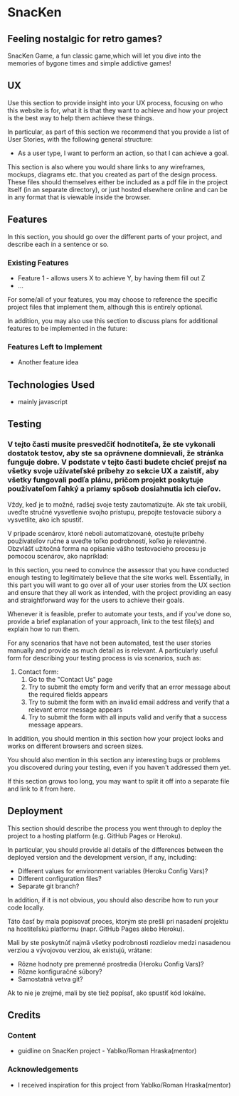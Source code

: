 # SnacKen 
## Feeling nostalgic for retro games? 
SnacKen Game, a fun classic game,which will let you dive into the memories of bygone times and simple addictive games!


## UX

Use this section to provide insight into your UX process, focusing on who this website is for, what it is that they want to achieve and how your project is the best way to help them achieve these things.

In particular, as part of this section we recommend that you provide a list of User Stories, with the following general structure:
- As a user type, I want to perform an action, so that I can achieve a goal.

This section is also where you would share links to any wireframes, mockups, diagrams etc. that you created as part of the design process. These files should themselves either be included as a pdf file in the project itself (in an separate directory), or just hosted elsewhere online and can be in any format that is viewable inside the browser.

## Features

In this section, you should go over the different parts of your project, and describe each in a sentence or so.

### Existing Features
- Feature 1 - allows users X to achieve Y, by having them fill out Z
- ...

For some/all of your features, you may choose to reference the specific project files that implement them, although this is entirely optional.

In addition, you may also use this section to discuss plans for additional features to be implemented in the future:

### Features Left to Implement
- Another feature idea

## Technologies Used

- mainly javascript


## Testing
### V tejto časti musíte presvedčiť hodnotiteľa, že ste vykonali dostatok testov, aby ste sa oprávnene domnievali, že stránka funguje dobre. V podstate v tejto časti budete chcieť prejsť na všetky svoje užívateľské príbehy zo sekcie UX a zaistiť, aby všetky fungovali podľa plánu, pričom projekt poskytuje používateľom ľahký a priamy spôsob dosiahnutia ich cieľov.

Vždy, keď je to možné, radšej svoje testy zautomatizujte. Ak ste tak urobili, uveďte stručné vysvetlenie svojho prístupu, prepojte testovacie súbory a vysvetlite, ako ich spustiť.

V prípade scenárov, ktoré neboli automatizované, otestujte príbehy používateľov ručne a uveďte toľko podrobností, koľko je relevantné. Obzvlášť užitočná forma na opísanie vášho testovacieho procesu je pomocou scenárov, ako napríklad:

In this section, you need to convince the assessor that you have conducted enough testing to legitimately believe that the site works well. Essentially, in this part you will want to go over all of your user stories from the UX section and ensure that they all work as intended, with the project providing an easy and straightforward way for the users to achieve their goals.

Whenever it is feasible, prefer to automate your tests, and if you've done so, provide a brief explanation of your approach, link to the test file(s) and explain how to run them.

For any scenarios that have not been automated, test the user stories manually and provide as much detail as is relevant. A particularly useful form for describing your testing process is via scenarios, such as:

1. Contact form:
    1. Go to the "Contact Us" page
    2. Try to submit the empty form and verify that an error message about the required fields appears
    3. Try to submit the form with an invalid email address and verify that a relevant error message appears
    4. Try to submit the form with all inputs valid and verify that a success message appears.

In addition, you should mention in this section how your project looks and works on different browsers and screen sizes.

You should also mention in this section any interesting bugs or problems you discovered during your testing, even if you haven't addressed them yet.

If this section grows too long, you may want to split it off into a separate file and link to it from here.

## Deployment

This section should describe the process you went through to deploy the project to a hosting platform (e.g. GitHub Pages or Heroku).

In particular, you should provide all details of the differences between the deployed version and the development version, if any, including:
- Different values for environment variables (Heroku Config Vars)?
- Different configuration files?
- Separate git branch?

In addition, if it is not obvious, you should also describe how to run your code locally.

Táto časť by mala popisovať proces, ktorým ste prešli pri nasadení projektu na hostiteľskú platformu (napr. GitHub Pages alebo Heroku).

Mali by ste poskytnúť najmä všetky podrobnosti rozdielov medzi nasadenou verziou a vývojovou verziou, ak existujú, vrátane:
- Rôzne hodnoty pre premenné prostredia (Heroku Config Vars)?
- Rôzne konfiguračné súbory?
- Samostatná vetva git?

Ak to nie je zrejmé, mali by ste tiež popísať, ako spustiť kód lokálne.

## Credits

### Content
- guidline on SnacKen project - Yablko/Roman Hraska(mentor)

### Acknowledgements

- I received inspiration for this project from Yablko/Roman Hraska(mentor)